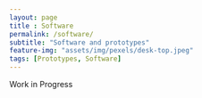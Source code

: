 ```yaml
--- 
layout: page
title : Software 
permalink: /software/
subtitle: "Software and prototypes" 
feature-img: "assets/img/pexels/desk-top.jpeg"
tags: [Prototypes, Software]
---
```


Work in Progress